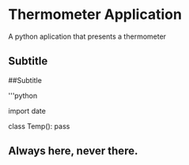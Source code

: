 # Thermometer Application

A python aplication that presents a thermometer
## Subtitle

##Subtitle

'''python 

import date

class Temp():
    pass

## Always here, never there.